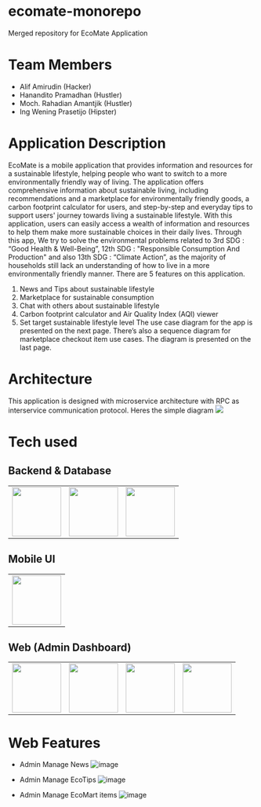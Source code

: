# ecomate-monorepo
Merged repository for EcoMate Application

# Team Members
* Alif Amirudin (Hacker)
* Hanandito Pramadhan (Hustler)
* Moch. Rahadian Amantjik (Hustler)
* Ing Wening Prasetijo (Hipster)

# Application Description
EcoMate is a mobile application that provides information and resources for a sustainable
lifestyle, helping people who want to switch to a more environmentally friendly way of living. The
application offers comprehensive information about sustainable living, including
recommendations and a marketplace for environmentally friendly goods, a carbon footprint
calculator for users, and step-by-step and everyday tips to support users' journey towards living
a sustainable lifestyle. With this application, users can easily access a wealth of information and
resources to help them make more sustainable choices in their daily lives. Through this app, We
try to solve the environmental problems related to 3rd SDG : “Good Health & Well-Being”, 12th
SDG : "Responsible Consumption And Production" and also 13th SDG : “Climate Action”, as the
majority of households still lack an understanding of how to live in a more environmentally
friendly manner. There are 5 features on this application.
1. News and Tips about sustainable lifestyle
2. Marketplace for sustainable consumption
3. Chat with others about sustainable lifestyle
4. Carbon footprint calculator and Air Quality Index (AQI) viewer
5. Set target sustainable lifestyle level
The use case diagram for the app is presented on the next page. There’s also a sequence
diagram for marketplace checkout item use cases. The diagram is presented on the last page.

# Architecture
This application is designed with microservice architecture with RPC as interservice communication protocol. Heres the simple diagram
<img src="https://github.com/Reigenleif/ecomate-monorepo/assets/96337290/92985d25-cb01-4a57-9dde-d9246d5a3b76" h="300px">




# Tech used

## Backend & Database
<table>
  <tr>
    <td>
      <img src="https://academy.alterra.id/blog/wp-content/uploads/2021/07/golang-img.png" height="100px">
    </td>
    <td>
      <img src="https://grpc.io/img/logos/grpc-icon-color.png" height="100px">
    </td>
    <td>
      <img src="https://www.postgresqltutorial.com/wp-content/uploads/2012/08/What-is-PostgreSQL.png" height="100px">
    </td>
  </tr>
</table>

## Mobile UI
<table>
  <tr>
    <td> 
         <img src="https://skmkuma.com/wp-content/uploads/2021/07/flutter_logo.png" height="100px"></td>
   </tr>
</table>

## Web (Admin Dashboard)
<table>
  <tr>
    <td>
      <img src="https://indoittraining.com/wp-content/uploads/sites/3/2020/11/reactjs.png" height="100px">
    </td>
    <td>
      <img src="https://github.com/Reigenleif/ecomate-monorepo/assets/96337290/722732dd-d64b-4a0f-84e0-c30b559a3686" height="100px">
    </td> 
    <td>
      <img src="https://github.com/Reigenleif/ecomate-monorepo/assets/96337290/01f3f5d5-f17f-49e8-bbd0-82aca6bbfe21" height="100px">
    </td> 
    <td>
      <img src="https://seeklogo.com/images/T/trpc-logo-741E01B855-seeklogo.com.png" height="100px">
    </td>
  </tr>
</table>



# Web Features
* Admin Manage News
![image](https://github.com/Reigenleif/ecomate-monorepo/assets/96337290/a8e32198-bef0-44ba-8d3d-0e8029c08b4a)

* Admin Manage EcoTips
![image](https://github.com/Reigenleif/ecomate-monorepo/assets/96337290/8ba8f3ff-0276-4fbd-9e9d-2d0f5aa86e46)


* Admin Manage EcoMart items
![image](https://github.com/Reigenleif/ecomate-monorepo/assets/96337290/2ff1ca34-45f7-479e-b9f3-9a92fb9acd56)


